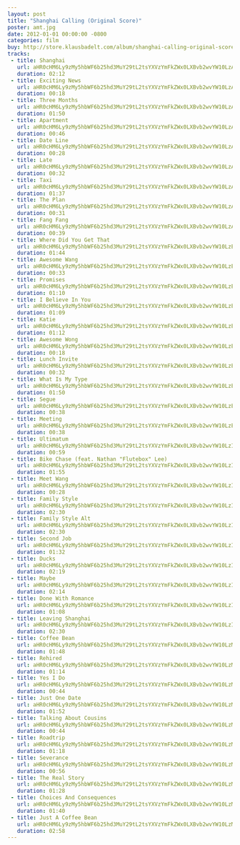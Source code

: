 ```yaml
---
layout: post
title: "Shanghai Calling (Original Score)"
poster: amt.jpg
date: 2012-01-01 00:00:00 -0800
categories: film
buy: http://store.klausbadelt.com/album/shanghai-calling-original-score
tracks:
 - title: Shanghai
   url: aHR0cHM6Ly9zMy5hbWF6b25hd3MuY29tL2tsYXVzYmFkZWx0LXBvb2wvYW10LzAxIFNoYW5naGFpLm1wMw==
   duration: 02:12
 - title: Exciting News
   url: aHR0cHM6Ly9zMy5hbWF6b25hd3MuY29tL2tsYXVzYmFkZWx0LXBvb2wvYW10LzAyIEV4Y2l0aW5nIE5ld3MubXAz
   duration: 00:18
 - title: Three Months
   url: aHR0cHM6Ly9zMy5hbWF6b25hd3MuY29tL2tsYXVzYmFkZWx0LXBvb2wvYW10LzAzIFRocmVlIE1vbnRocy5tcDM=
   duration: 01:50
 - title: Apartment
   url: aHR0cHM6Ly9zMy5hbWF6b25hd3MuY29tL2tsYXVzYmFkZWx0LXBvb2wvYW10LzA0IEFwYXJ0bWVudC5tcDM=
   duration: 00:46
 - title: Date Line
   url: aHR0cHM6Ly9zMy5hbWF6b25hd3MuY29tL2tsYXVzYmFkZWx0LXBvb2wvYW10LzA1IERhdGUgTGluZS5tcDM=
   duration: 00:28
 - title: Late
   url: aHR0cHM6Ly9zMy5hbWF6b25hd3MuY29tL2tsYXVzYmFkZWx0LXBvb2wvYW10LzA2IExhdGUubXAz
   duration: 00:32
 - title: Taxi
   url: aHR0cHM6Ly9zMy5hbWF6b25hd3MuY29tL2tsYXVzYmFkZWx0LXBvb2wvYW10LzA3IFRheGkubXAz
   duration: 01:37
 - title: The Plan
   url: aHR0cHM6Ly9zMy5hbWF6b25hd3MuY29tL2tsYXVzYmFkZWx0LXBvb2wvYW10LzA4IFRoZSBQbGFuLm1wMw==
   duration: 00:31
 - title: Fang Fang
   url: aHR0cHM6Ly9zMy5hbWF6b25hd3MuY29tL2tsYXVzYmFkZWx0LXBvb2wvYW10LzA5IEZhbmcgRmFuZy5tcDM=
   duration: 00:39
 - title: Where Did You Get That
   url: aHR0cHM6Ly9zMy5hbWF6b25hd3MuY29tL2tsYXVzYmFkZWx0LXBvb2wvYW10LzEwIFdoZXJlIERpZCBZb3UgR2V0IFRoYXQubXAz
   duration: 01:44
 - title: Awesome Wang
   url: aHR0cHM6Ly9zMy5hbWF6b25hd3MuY29tL2tsYXVzYmFkZWx0LXBvb2wvYW10LzExIEF3ZXNvbWUgV2FuZy5tcDM=
   duration: 00:33
 - title: Promises
   url: aHR0cHM6Ly9zMy5hbWF6b25hd3MuY29tL2tsYXVzYmFkZWx0LXBvb2wvYW10LzEyIFByb21pc2VzLm1wMw==
   duration: 01:10
 - title: I Believe In You
   url: aHR0cHM6Ly9zMy5hbWF6b25hd3MuY29tL2tsYXVzYmFkZWx0LXBvb2wvYW10LzEzIEkgQmVsaWV2ZSBJbiBZb3UubXAz
   duration: 01:09
 - title: Katie
   url: aHR0cHM6Ly9zMy5hbWF6b25hd3MuY29tL2tsYXVzYmFkZWx0LXBvb2wvYW10LzE0IEthdGllLm1wMw==
   duration: 01:12
 - title: Awesome Wong
   url: aHR0cHM6Ly9zMy5hbWF6b25hd3MuY29tL2tsYXVzYmFkZWx0LXBvb2wvYW10LzE1IEF3ZXNvbWUgV29uZy5tcDM=
   duration: 00:18
 - title: Lunch Invite
   url: aHR0cHM6Ly9zMy5hbWF6b25hd3MuY29tL2tsYXVzYmFkZWx0LXBvb2wvYW10LzE2IEx1bmNoIEludml0ZS5tcDM=
   duration: 00:32
 - title: What Is My Type
   url: aHR0cHM6Ly9zMy5hbWF6b25hd3MuY29tL2tsYXVzYmFkZWx0LXBvb2wvYW10LzE3IFdoYXQgSXMgTXkgVHlwZS5tcDM=
   duration: 01:50
 - title: Segue
   url: aHR0cHM6Ly9zMy5hbWF6b25hd3MuY29tL2tsYXVzYmFkZWx0LXBvb2wvYW10LzE4IFNlZ3VlLm1wMw==
   duration: 00:38
 - title: Meeting
   url: aHR0cHM6Ly9zMy5hbWF6b25hd3MuY29tL2tsYXVzYmFkZWx0LXBvb2wvYW10LzE5IE1lZXRpbmcubXAz
   duration: 00:38
 - title: Ultimatum
   url: aHR0cHM6Ly9zMy5hbWF6b25hd3MuY29tL2tsYXVzYmFkZWx0LXBvb2wvYW10LzIwIFVsdGltYXR1bS5tcDM=
   duration: 00:59
 - title: Bike Chase (feat. Nathan "Flutebox" Lee)
   url: aHR0cHM6Ly9zMy5hbWF6b25hd3MuY29tL2tsYXVzYmFkZWx0LXBvb2wvYW10LzIxIEJpa2UgQ2hhc2UgKGZlYXQuIE5hdGhhbiBfRmx1dGVib3hfIExlZSkubXAz
   duration: 01:55
 - title: Meet Wang
   url: aHR0cHM6Ly9zMy5hbWF6b25hd3MuY29tL2tsYXVzYmFkZWx0LXBvb2wvYW10LzIyIE1lZXQgV2FuZy5tcDM=
   duration: 00:28
 - title: Family Style
   url: aHR0cHM6Ly9zMy5hbWF6b25hd3MuY29tL2tsYXVzYmFkZWx0LXBvb2wvYW10LzIzIEZhbWlseSBTdHlsZS5tcDM=
   duration: 02:30
 - title: Family Style Alt
   url: aHR0cHM6Ly9zMy5hbWF6b25hd3MuY29tL2tsYXVzYmFkZWx0LXBvb2wvYW10LzI0IEZhbWlseSBTdHlsZSBBbHQubXAz
   duration: 02:30
 - title: Second Job
   url: aHR0cHM6Ly9zMy5hbWF6b25hd3MuY29tL2tsYXVzYmFkZWx0LXBvb2wvYW10LzI1IFNlY29uZCBKb2IubXAz
   duration: 01:32
 - title: Ducks
   url: aHR0cHM6Ly9zMy5hbWF6b25hd3MuY29tL2tsYXVzYmFkZWx0LXBvb2wvYW10LzI2IER1Y2tzLm1wMw==
   duration: 02:19
 - title: Maybe
   url: aHR0cHM6Ly9zMy5hbWF6b25hd3MuY29tL2tsYXVzYmFkZWx0LXBvb2wvYW10LzI3IE1heWJlLm1wMw==
   duration: 02:14
 - title: Done With Romance
   url: aHR0cHM6Ly9zMy5hbWF6b25hd3MuY29tL2tsYXVzYmFkZWx0LXBvb2wvYW10LzI4IERvbmUgV2l0aCBSb21hbmNlLm1wMw==
   duration: 01:08
 - title: Leaving Shanghai
   url: aHR0cHM6Ly9zMy5hbWF6b25hd3MuY29tL2tsYXVzYmFkZWx0LXBvb2wvYW10LzI5IExlYXZpbmcgU2hhbmdoYWkubXAz
   duration: 02:30
 - title: Coffee Bean
   url: aHR0cHM6Ly9zMy5hbWF6b25hd3MuY29tL2tsYXVzYmFkZWx0LXBvb2wvYW10LzMwIENvZmZlZSBCZWFuLm1wMw==
   duration: 01:48
 - title: Rehired
   url: aHR0cHM6Ly9zMy5hbWF6b25hd3MuY29tL2tsYXVzYmFkZWx0LXBvb2wvYW10LzMxIFJlaGlyZWQubXAz
   duration: 01:14
 - title: Yes I Do
   url: aHR0cHM6Ly9zMy5hbWF6b25hd3MuY29tL2tsYXVzYmFkZWx0LXBvb2wvYW10LzMyIFllcyBJIERvLm1wMw==
   duration: 00:44
 - title: Just One Date
   url: aHR0cHM6Ly9zMy5hbWF6b25hd3MuY29tL2tsYXVzYmFkZWx0LXBvb2wvYW10LzMzIEp1c3QgT25lIERhdGUubXAz
   duration: 01:52
 - title: Talking About Cousins
   url: aHR0cHM6Ly9zMy5hbWF6b25hd3MuY29tL2tsYXVzYmFkZWx0LXBvb2wvYW10LzM0IFRhbGtpbmcgQWJvdXQgQ291c2lucy5tcDM=
   duration: 00:44
 - title: Roadtrip
   url: aHR0cHM6Ly9zMy5hbWF6b25hd3MuY29tL2tsYXVzYmFkZWx0LXBvb2wvYW10LzM1IFJvYWR0cmlwLm1wMw==
   duration: 01:18
 - title: Severance
   url: aHR0cHM6Ly9zMy5hbWF6b25hd3MuY29tL2tsYXVzYmFkZWx0LXBvb2wvYW10LzM2IFNldmVyYW5jZS5tcDM=
   duration: 00:56
 - title: The Real Story
   url: aHR0cHM6Ly9zMy5hbWF6b25hd3MuY29tL2tsYXVzYmFkZWx0LXBvb2wvYW10LzM3IFRoZSBSZWFsIFN0b3J5Lm1wMw==
   duration: 01:28
 - title: Choices And Consequences
   url: aHR0cHM6Ly9zMy5hbWF6b25hd3MuY29tL2tsYXVzYmFkZWx0LXBvb2wvYW10LzM4IENob2ljZXMgQW5kIENvbnNlcXVlbmNlcy5tcDM=
   duration: 01:40
 - title: Just A Coffee Bean
   url: aHR0cHM6Ly9zMy5hbWF6b25hd3MuY29tL2tsYXVzYmFkZWx0LXBvb2wvYW10LzM5IEp1c3QgQSBDb2ZmZWUgQmVhbi5tcDM=
   duration: 02:58
---
```

